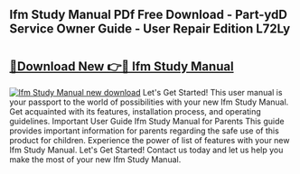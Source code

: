 ## Ifm Study Manual PDf Free Download - Part-ydD Service Owner Guide - User Repair Edition L72Ly

# <h2><a href="http://bc22990.oget.top/?id=Ifm+Study+Manual">🔗Download New 👉🔴 Ifm Study Manual</a></h2>

[![Ifm Study Manual new download](https://i.imgur.com/5g1atiW.png)](http://bc22990.oget.top/?id=Ifm+Study+Manual)
Let's Get Started! This user manual is your passport to the world of possibilities with your new Ifm Study Manual. Get acquainted with its features, installation process, and operating guidelines. Important User Guide Ifm Study Manual for Parents This guide provides important information for parents regarding the safe use of this product for children. Experience the power of list of features with your new Ifm Study Manual. Let's Get Started! Contact us today and let us help you make the most of your new Ifm Study Manual.

